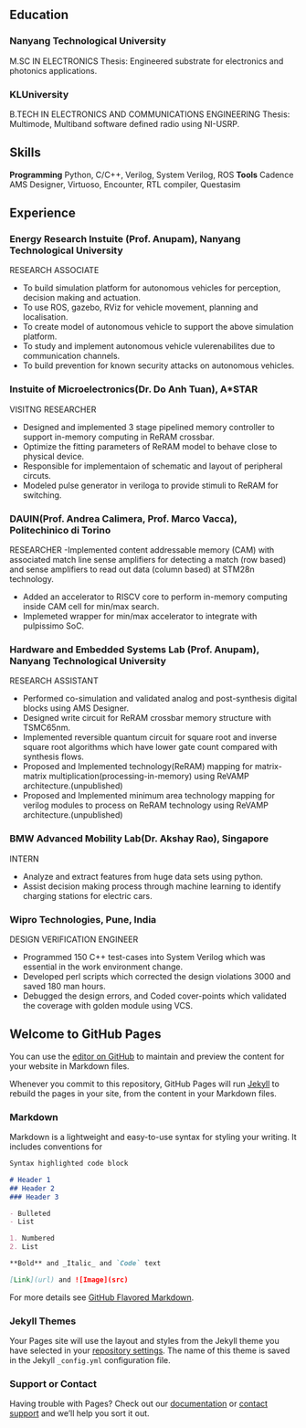 ## Education
### Nanyang Technological University
M.SC IN ELECTRONICS
Thesis: Engineered substrate for electronics and photonics applications.

### KLUniversity
B.TECH IN ELECTRONICS AND COMMUNICATIONS ENGINEERING
Thesis: Multimode, Multiband software defined radio using NI-USRP.

## Skills
**Programming**  Python, C/C++, Verilog, System Verilog, ROS
**Tools** Cadence AMS Designer, Virtuoso, Encounter, RTL compiler, Questasim

## Experience
### Energy Research Instuite (Prof. Anupam), Nanyang Technological University
RESEARCH ASSOCIATE
- To build simulation platform for autonomous vehicles for perception, decision making and actuation.
- To use ROS, gazebo, RViz for vehicle movement, planning and localisation.
- To create model of autonomous vehicle to support the above simulation platform.
- To study and implement autonomous vehicle vulerenabilites due to communication channels.
- To build prevention for known security attacks on autonomous vehicles.

### Instuite of Microelectronics(Dr. Do Anh Tuan), A*STAR
VISITNG RESEARCHER
- Designed and implemented 3 stage pipelined memory controller to support in-memory computing in ReRAM crossbar.
- Optimize the fitting parameters of ReRAM model to behave close to physical device.
- Responsible for implementaion of schematic and layout of peripheral circuts.
- Modeled pulse generator in veriloga to provide stimuli to ReRAM for switching.

### DAUIN(Prof. Andrea Calimera, Prof. Marco Vacca), Politechinico di Torino
RESEARCHER
-Implemented content addressable memory (CAM) with associated match line sense amplifiers for detecting a match (row based) and sense amplifiers to read out data (column based) at STM28n technology.
- Added an accelerator to RISCV core to perform in-memory computing inside CAM cell for min/max search.
- Implemeted wrapper for min/max accelerator to integrate with pulpissimo SoC.

### Hardware and Embedded Systems Lab (Prof. Anupam), Nanyang Technological University
RESEARCH ASSISTANT
- Performed co-simulation and validated analog and post-synthesis digital blocks using AMS Designer.
- Designed write circuit for ReRAM crossbar memory structure with TSMC65nm.
- Implemented reversible quantum circuit for square root and inverse square root algorithms which have lower gate count compared with synthesis flows.
- Proposed and Implemented technology(ReRAM) mapping for matrix-matrix multiplication(processing-in-memory) using ReVAMP architecture.(unpublished)
- Proposed and Implemented minimum area technology mapping for verilog modules to process on ReRAM technology using ReVAMP architecture.(unpublished)

### BMW Advanced Mobility Lab(Dr. Akshay Rao), Singapore
INTERN
- Analyze and extract features from huge data sets using python.
- Assist decision making process through machine learning to identify charging stations for electric cars.

### Wipro Technologies, Pune, India
DESIGN VERIFICATION ENGINEER
- Programmed 150 C++ test-cases into System Verilog which was essential in the work environment change.
- Developed perl scripts which corrected the design violations 3000 and saved 180 man hours.
- Debugged the design errors, and Coded cover-points which validated the coverage with golden module using VCS.


## Welcome to GitHub Pages

You can use the [editor on GitHub](https://github.com/yswntht/webpage/edit/master/index.md) to maintain and preview the content for your website in Markdown files.

Whenever you commit to this repository, GitHub Pages will run [Jekyll](https://jekyllrb.com/) to rebuild the pages in your site, from the content in your Markdown files.

### Markdown

Markdown is a lightweight and easy-to-use syntax for styling your writing. It includes conventions for

```markdown
Syntax highlighted code block

# Header 1
## Header 2
### Header 3

- Bulleted
- List

1. Numbered
2. List

**Bold** and _Italic_ and `Code` text

[Link](url) and ![Image](src)
```

For more details see [GitHub Flavored Markdown](https://guides.github.com/features/mastering-markdown/).

### Jekyll Themes

Your Pages site will use the layout and styles from the Jekyll theme you have selected in your [repository settings](https://github.com/yswntht/webpage/settings). The name of this theme is saved in the Jekyll `_config.yml` configuration file.

### Support or Contact

Having trouble with Pages? Check out our [documentation](https://help.github.com/categories/github-pages-basics/) or [contact support](https://github.com/contact) and we’ll help you sort it out.
